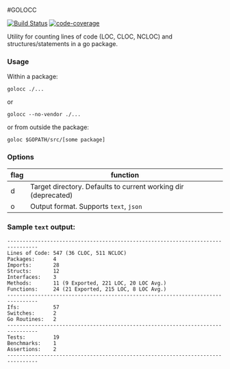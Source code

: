 #GOLOCC

[![Build Status](https://travis-ci.org/warmans/golocc.svg)](https://travis-ci.org/warmans/golocc) [![code-coverage](http://gocover.io/_badge/github.com/warmans/golocc)](http://gocover.io/github.com/warmans/golocc)

Utility for counting lines of code (LOC, CLOC, NCLOC) and structures/statements in a go package.

### Usage

Within a package: 

`golocc ./...`

or 

`golocc --no-vendor ./...`

or from outside the package:

`goloc $GOPATH/src/[some package]`


### Options

| flag | function                                           |
|------|----------------------------------------------------|
| d    | Target directory. Defaults to current working dir (deprecated)  |
| o    | Output format. Supports `text`, `json`             |


### Sample `text` output:

```
--------------------------------------------------------------------------------
Lines of Code: 547 (36 CLOC, 511 NCLOC)
Packages:      4
Imports:       28
Structs:       12
Interfaces:    3
Methods:       11 (9 Exported, 221 LOC, 20 LOC Avg.)
Functions:     24 (21 Exported, 215 LOC, 8 LOC Avg.)
--------------------------------------------------------------------------------
Ifs:           57 
Switches:      2 
Go Routines:   2 
--------------------------------------------------------------------------------
Tests:         19 
Benchmarks:    1 
Assertions:    2 
--------------------------------------------------------------------------------
```
